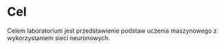 # Cel

Celem laboratorium jest przedstawienie podstaw uczenia maszynowego z wykorzystaniem sieci neuronowych.
